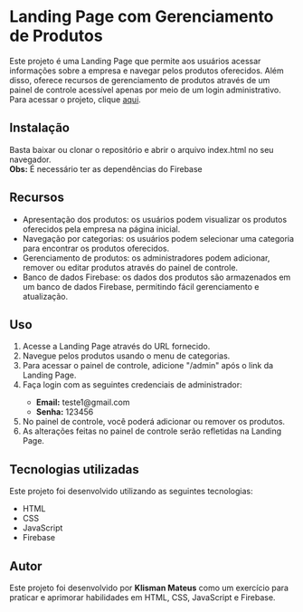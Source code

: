 
<h1> Landing Page com Gerenciamento de Produtos</h1>
Este projeto é uma Landing Page que permite aos usuários acessar informações sobre a empresa e navegar pelos produtos oferecidos. Além disso, oferece recursos de gerenciamento de produtos através de um painel de controle acessível apenas por meio de um login administrativo.
</br>
Para acessar o projeto, clique <a href="https://oxeconcretos.netlify.app">aqui</a>.

<h2>Instalação</h2>
 Basta baixar ou clonar o repositório e abrir o arquivo index.html no seu navegador.<br>
 <b>Obs:</b> É necessário ter as dependências do Firebase

<h2>Recursos</h2>

<ul>
  <li>Apresentação dos produtos: os usuários podem visualizar os produtos oferecidos pela empresa na página inicial.</li>
  <li>Navegação por categorias: os usuários podem selecionar uma categoria para encontrar os produtos oferecidos.</li>
  <li>Gerenciamento de produtos: os administradores podem adicionar, remover ou editar produtos através do painel de controle.</li>
  <li>Banco de dados Firebase: os dados dos produtos são armazenados em um banco de dados Firebase, permitindo fácil gerenciamento e atualização.</li>
</ul>

<h2>Uso</h2>

<ol>
  <li>Acesse a Landing Page através do URL fornecido.</li>
  <li>Navegue pelos produtos usando o menu de categorias.</li>
  <li>Para acessar o painel de controle, adicione "/admin" após o link da Landing Page.</li>
  <li>Faça login com as seguintes credenciais de administrador:</li>
      <ul>
        <li><b>Email:</b> teste1@gmail.com</li>
        <li><b>Senha:</b> 123456</li>
      </ul>
  <li>No painel de controle, você poderá adicionar ou remover os produtos.</li>
  <li>As alterações feitas no painel de controle serão refletidas na Landing Page.</li>
</ol>

<h2>Tecnologias utilizadas</h2>
Este projeto foi desenvolvido utilizando as seguintes tecnologias:

<ul>
  <li>HTML</li>
  <li>CSS</li>
  <li>JavaScript</li>
  <li>Firebase</li>
</ul>

<h2>Autor</h2>
Este projeto foi desenvolvido por <b>Klisman Mateus</b> como um exercício para praticar e aprimorar habilidades em HTML, CSS, JavaScript e Firebase.


